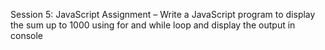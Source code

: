 Session 5: JavaScript
Assignment – Write a JavaScript program to display the sum up
to 1000 using for and while loop and display the output in
console